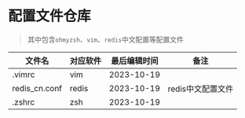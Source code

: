 # 配置文件仓库

> 其中包含`ohmyzsh`、`vim`、`redis`中文配置等配置文件

| 文件名        | 对应软件 | 最后编辑时间 | 备注              |
| ------------- | -------- | ------------ | ----------------- |
| .vimrc        | vim      | 2023-10-19   |                   |
| redis_cn.conf | redis    | 2023-10-19   | redis中文配置文件 |
| .zshrc        | zsh      | 2023-10-19   |                   |
